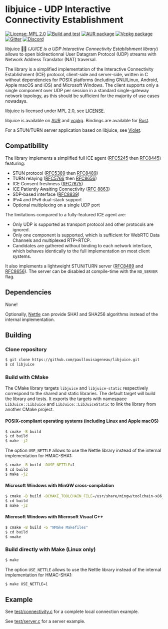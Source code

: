 # libjuice - UDP Interactive Connectivity Establishment

[![License: MPL 2.0](https://img.shields.io/badge/License-MPL_2.0-blue.svg)](https://www.mozilla.org/en-US/MPL/2.0/)
[![Build and test](https://github.com/paullouisageneau/libjuice/actions/workflows/build.yml/badge.svg)](https://github.com/paullouisageneau/libjuice/actions/workflows/build.yml)
[![AUR package](https://repology.org/badge/version-for-repo/aur/libjuice.svg)](https://repology.org/project/libjuice/versions)
[![Vcpkg package](https://repology.org/badge/version-for-repo/vcpkg/libjuice.svg)](https://repology.org/project/libjuice/versions)
[![Gitter](https://badges.gitter.im/libjuice/community.svg)](https://gitter.im/libjuice/community?utm_source=badge&utm_medium=badge&utm_campaign=pr-badge&utm_content=badge)
[![Discord](https://img.shields.io/discord/903257095539925006?logo=discord)](https://discord.gg/jXAP8jp3Nn)

libjuice :lemon::sweat_drops: (_JUICE is a UDP Interactive Connectivity Establishment library_) allows to open bidirectionnal User Datagram Protocol (UDP) streams with Network Address Translator (NAT) traversal.

The library is a simplified implementation of the Interactive Connectivity Establishment (ICE) protocol, client-side and server-side, written in C without dependencies for POSIX platforms (including GNU/Linux, Android, Apple macOS and iOS) and Microsoft Windows. The client supports only a single component over UDP per session in a standard single-gateway network topology, as this should be sufficient for the majority of use cases nowadays.

libjuice is licensed under MPL 2.0, see [LICENSE](https://github.com/paullouisageneau/libjuice/blob/master/LICENSE).

libjuice is available on [AUR](https://aur.archlinux.org/packages/libjuice/) and [vcpkg](https://vcpkg.io/en/getting-started). Bindings are available for [Rust](https://github.com/VollmondT/juice-rs).

For a STUN/TURN server application based on libjuice, see [Violet](https://github.com/paullouisageneau/violet).

## Compatibility

The library implements a simplified full ICE agent ([RFC5245](https://www.rfc-editor.org/rfc/rfc5245.html) then [RFC8445](https://www.rfc-editor.org/rfc/rfc8445.html)) featuring:
- STUN protocol ([RFC5389](https://www.rfc-editor.org/rfc/rfc5389.html) then [RFC8489](https://www.rfc-editor.org/rfc/rfc8489.html))
- TURN relaying ([RFC5766](https://www.rfc-editor.org/rfc/rfc5766.html) then [RFC8656](https://www.rfc-editor.org/rfc/rfc8656.html))
- ICE Consent freshness ([RFC7675](https://www.rfc-editor.org/rfc/rfc7675.html))
- ICE Patiently Awaiting Connectivity ([RFC 8863](https://www.rfc-editor.org/rfc/rfc8863.html))
- SDP-based interface ([RFC8839](https://www.rfc-editor.org/rfc/rfc8839.html))
- IPv4 and IPv6 dual-stack support
- Optional multiplexing on a single UDP port

The limitations compared to a fully-featured ICE agent are:
- Only UDP is supported as transport protocol and other protocols are ignored.
- Only one component is supported, which is sufficient for WebRTC Data Channels and multiplexed RTP+RTCP.
- Candidates are gathered without binding to each network interface, which behaves identically to the full implementation on most client systems.

It also implements a lightweight STUN/TURN server ([RFC8489](https://www.rfc-editor.org/rfc/rfc8489.html) and [RFC8656](https://www.rfc-editor.org/rfc/rfc8656.html)). The server can be disabled at compile-time with the `NO_SERVER` flag.

## Dependencies

None!

Optionally, [Nettle](https://www.lysator.liu.se/~nisse/nettle/) can provide SHA1 and SHA256 algorithms instead of the internal implementation.

## Building

### Clone repository

```bash
$ git clone https://github.com/paullouisageneau/libjuice.git
$ cd libjuice
```

### Build with CMake

The CMake library targets `libjuice` and `libjuice-static` respectively correspond to the shared and static libraries. The default target will build the library and tests. It exports the targets with namespace `LibJuice::LibJuice` and `LibJuice::LibJuiceStatic` to link the library from another CMake project.

#### POSIX-compliant operating systems (including Linux and Apple macOS)

```bash
$ cmake -B build
$ cd build
$ make -j2
```

The option `USE_NETTLE` allows to use the Nettle library instead of the internal implementation for HMAC-SHA1:
```bash
$ cmake -B build -DUSE_NETTLE=1
$ cd build
$ make -j2
```

#### Microsoft Windows with MinGW cross-compilation

```bash
$ cmake -B build -DCMAKE_TOOLCHAIN_FILE=/usr/share/mingw/toolchain-x86_64-w64-mingw32.cmake # replace with your toolchain file
$ cd build
$ make -j2
```

#### Microsoft Windows with Microsoft Visual C++

```bash
$ cmake -B build -G "NMake Makefiles"
$ cd build
$ nmake
```

### Build directly with Make (Linux only)

```bash
$ make
```

The option `USE_NETTLE` allows to use the Nettle library instead of the internal implementation for HMAC-SHA1:
```bash
$ make USE_NETTLE=1
```

## Example

See [test/connectivity.c](https://github.com/paullouisageneau/libjuice/blob/master/test/connectivity.c) for a complete local connection example.

See [test/server.c](https://github.com/paullouisageneau/libjuice/blob/master/test/server.c) for a server example.


